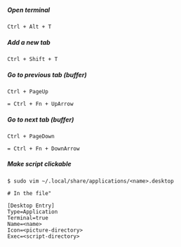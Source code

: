##### Open terminal
	Ctrl + Alt + T

##### Add a new tab
	Ctrl + Shift + T

##### Go to previous tab (buffer)
	Ctrl + PageUp 

	= Ctrl + Fn + UpArrow

##### Go to next tab (buffer)
	Ctrl + PageDown

	= Ctrl + Fn + DownArrow

##### Make script clickable
	$ sudo vim ~/.local/share/applications/<name>.desktop

	# In the file"

	[Desktop Entry]
	Type=Application
	Terminal=true
	Name=<name>
	Icon=<picture-directory>
	Exec=<script-directory>



